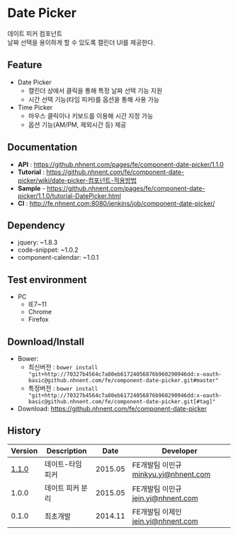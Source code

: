 Date Picker
===============
데이트 피커 컴포넌트<br>날짜 선택을 용이하게 할 수 있도록 캘린더 UI를 제공한다.

## Feature
* Date Picker
	* 캘린더 상에서 클릭을 통해 특정 날짜 선택 기능 지원
	* 시간 선택 기능(타임 피커)를 옵션을 통해 사용 가능
* Time Picker
	* 마우스 클릭이나 키보드를 이용해 시간 지정 가능
	* 옵션 기능(AM/PM, 제외시간 등) 제공

## Documentation
* **API** : https://github.nhnent.com/pages/fe/component-date-picker/1.1.0
* **Tutorial** : https://github.nhnent.com/fe/component-date-picker/wiki/date-picker-컴포넌트-적용방법
* **Sample** - https://github.nhnent.com/pages/fe/component-date-picker/1.1.0/tutorial-DatePicker.html
* **CI** : http://fe.nhnent.com:8080/jenkins/job/component-date-picker/



## Dependency
* jquery: ~1.8.3
* code-snippet: ~1.0.2
* component-calendar: ~1.0.1

## Test environment
* PC
	* IE7~11
	* Chrome
	* Firefox


## Download/Install
* Bower:
   * 최신버전 : `bower install "git+http://70327b4564c7a80eb61724056876b960290946dd:x-oauth-basic@github.nhnent.com/fe/component-date-picker.git#master"`
   * 특정버전 : `bower install "git+http://70327b4564c7a80eb61724056876b960290946dd:x-oauth-basic@github.nhnent.com/fe/component-date-picker.git[#tag]"`
* Download: https://github.nhnent.com/fe/component-date-picker

## History
| Version | Description | Date | Developer |
| ---- | ---- | ---- | ---- |
| <a href="https://github.nhnent.com/pages/fe/component-date-picker/1.1.0">1.1.0</a> | 데이트-타임 피커 | 2015.05 | FE개발팀 이민규 <minkyu.yi@nhnent.com> |
| 1.0.0 | 데이트 피커 분리 | 2015.05 | FE개발팀 이민규 <jein.yi@nhnent.com> |
| 0.1.0 | 최초개발 | 2014.11 | FE개발팀 이제인 <jein.yi@nhnent.com> |
